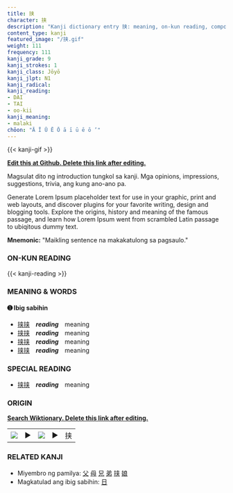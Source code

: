 ```yaml
---
title: 挟
character: 挟
description: "Kanji dictionary entry 挟: meaning, on-kun reading, compounds, origin, related kanji"
content_type: kanji
featured_image: "/挟.gif"
weight: 111
frequency: 111
kanji_grade: 9
kanji_strokes: 1
kanji_class: Jōyō
kanji_jlpt: N1
kanji_radical: 
kanji_reading: 
- DAI
- TAI
- oo-kii
kanji_meaning:
- malaki
chōon: "Ā Ī Ū Ē Ō ā ī ū ē ō ’"
---
```

[//]: # (Don't edit the line below. Kanji animated GIF code is automatically generated.)
{{< kanji-gif >}}

[//]: # (Edit below this line.)

**[Edit this at Github. Delete this link after editing.](https://github.com/tim0g/tim/tree/main/content/kanji/挟/index.md)**

Magsulat dito ng introduction tungkol sa kanji. Mga opinions, impressions, suggestions, trivia, ang kung ano-ano pa.

Generate Lorem Ipsum placeholder text for use in your graphic, print and web layouts, and discover plugins for your favorite writing, design and blogging tools. Explore the origins, history and meaning of the famous passage, and learn how Lorem Ipsum went from scrambled Latin passage to ubiqitous dummy text.
 
**Mnemonic:** "Maikling sentence na makakatulong sa pagsaulo."

### ON-KUN READING

[//]: # (Don't edit the line below. ON-KUN READING code is automatically generated.)
{{< kanji-reading >}}

### MEANING & WORDS

#### ➊ **Ibig sabihin**
  - [挟](../挟)[挟](../挟)　***reading***　meaning
  - [挟](../挟)[挟](../挟)　***reading***　meaning
  - [挟](../挟)[挟](../挟)　***reading***　meaning
  - [挟](../挟)[挟](../挟)　***reading***　meaning

### SPECIAL READING
  - [挟](../挟)[挟](../挟)　***reading***　meaning

### ORIGIN

**[Search Wiktionary. Delete this link after editing.](https://wiktionary.org/wiki/挟)**
<table class="kanji-table"><tr><td>
<img src="60px-挟-bronze.svg.png">
</td><td>▶</td><td>
<img src="60px-挟-oracle.svg.png">
</td><td>▶</td>
<td class="kanji-origin">挟</td>
</tr></table>

### RELATED KANJI
- Miyembro ng pamilya: [父](../父) [母](../母) [兄](../兄) [弟](../弟) [挟](../挟) [娘](../娘)
- Magkatulad ang ibig sabihin: [日](../日)

